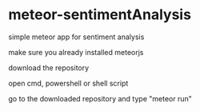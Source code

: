 # meteor-sentimentAnalysis
simple meteor app for sentiment analysis

make sure you already installed meteorjs

download the repository

open cmd, powershell or shell script

go to the downloaded repository and type "meteor run"

